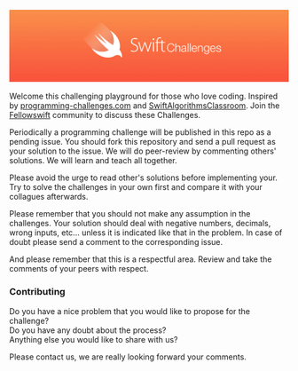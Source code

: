 
![](Images/banner.png)

Welcome this challenging playground for those who love coding. Inspired by [programming-challenges.com](http://programming-challenges.com) and [SwiftAlgorithmsClassroom](https://github.com/gmertk/SwiftAlgorithmsClassroom). Join the [Fellowswift](http://fellowswift.com) community to discuss these Challenges.

Periodically a programming challenge will be published in this repo as a pending issue. You should fork this repository and send a pull request as your solution to the issue. We will do peer-review by commenting others' solutions. We will learn and teach all together.

Please avoid the urge to read other's solutions before implementing your. Try to solve the challenges in your own first and compare it with your collagues afterwards.

Please remember that you should not make any assumption in the challenges. Your solution should deal with negative numbers, decimals, wrong inputs, etc... unless it is indicated like that in the problem. In case of doubt please send a comment to the corresponding issue.

And please remember that this is a respectful area. Review and take the comments of your peers with respect.

### Contributing

Do you have a nice problem that you would like to propose for the challenge?     
Do you have any doubt about the process?      
Anything else you would like to share with us?     

Please contact us, we are really looking forward your comments.

<!---
### Challenges awards

| Position  |      Username                                  |  Challenges solved   |
|-----------|:----------------------------------------------:|---------------------:|
| 1         |  [@phelgo](https://github.com/phelgo)          | 20 Challenges solved |
| 2         |  [@dcordero](https://github.com/dcordero)      | 15 Challenges solved |

### Past challenges

| Name                 |      Winner                                    | The winner PR                |
|----------------------|:----------------------------------------------:|-----------------------------:|
| The 3n+1 problem     |  [@phelgo](https://github.com/phelgo)          | [#23](http://www.google.com) |
| The second challenge |  [@dcordero](https://github.com/dcordero)      | [#25](http://www.google.com) |
-->
